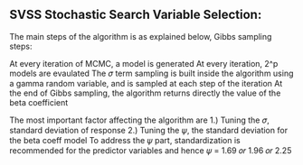 SVSS
Stochastic Search Variable Selection:
-----------------------------------------
The main steps of the
algorithm is as explained below,
Gibbs sampling steps:

At every iteration of MCMC, a model is generated
At every iteration, 2^p models are evaulated
The 𝜎 term sampling is built inside the algorithm using a gamma random variable, and is sampled at each step of the iteration
At the end of Gibbs sampling, the algorithm returns directly the value of the beta coefficient

The most important factor affecting the algorithm are
1.) Tuning the 𝜎, standard deviation of response
2.) Tuning the 𝜓, the standard deviation for the beta coeff model
To address the 𝜓 part, standardization is recommended for the predictor variables and hence
𝜓 = 1.69 𝑜𝑟 1.96 𝑜𝑟 2.25


